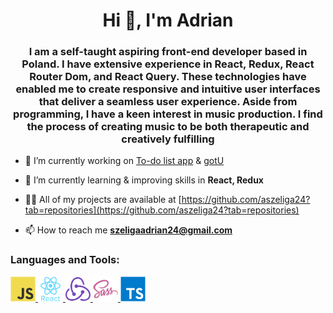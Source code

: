 <h1 align="center">Hi 👋, I'm Adrian</h1>
<h3 align="center">I am a self-taught aspiring front-end developer based in Poland. I have extensive experience in React, Redux, React Router Dom, and React Query. These technologies have enabled me to create responsive and intuitive user interfaces that deliver a seamless user experience. Aside from programming, I have a keen interest in music production. I find the process of creating music to be both therapeutic and creatively fulfilling</h3>

- 🔭 I’m currently working on [To-do list app](https://github.com/aszeliga24/todoapp) & [gotU](https://github.com/Fight-CIub/GotU)

- 🌱 I’m currently learning & improving skills in **React, Redux**

- 👨‍💻 All of my projects are available at [https://github.com/aszeliga24?tab=repositories](https://github.com/aszeliga24?tab=repositories)

- 📫 How to reach me **szeligaadrian24@gmail.com**

<h3 align="left">Languages and Tools:</h3>
<p align="left"> <a href="https://developer.mozilla.org/en-US/docs/Web/JavaScript" target="_blank" rel="noreferrer"> <img src="https://raw.githubusercontent.com/devicons/devicon/master/icons/javascript/javascript-original.svg" alt="javascript" width="40" height="40"/> </a> <a href="https://reactjs.org/" target="_blank" rel="noreferrer"> <img src="https://raw.githubusercontent.com/devicons/devicon/master/icons/react/react-original-wordmark.svg" alt="react" width="40" height="40"/> </a> <a href="https://redux.js.org" target="_blank" rel="noreferrer"> <img src="https://raw.githubusercontent.com/devicons/devicon/master/icons/redux/redux-original.svg" alt="redux" width="40" height="40"/> </a> <a href="https://sass-lang.com" target="_blank" rel="noreferrer"> <img src="https://raw.githubusercontent.com/devicons/devicon/master/icons/sass/sass-original.svg" alt="sass" width="40" height="40"/> </a> <a href="https://www.typescriptlang.org/" target="_blank" rel="noreferrer"> <img src="https://raw.githubusercontent.com/devicons/devicon/master/icons/typescript/typescript-original.svg" alt="typescript" width="40" height="40"/> </a> </p>
